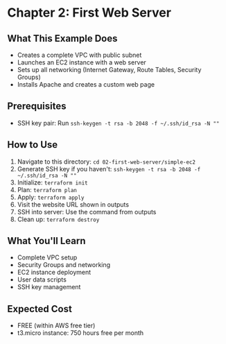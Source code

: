 # Chapter 2: First Web Server

## What This Example Does
- Creates a complete VPC with public subnet
- Launches an EC2 instance with a web server
- Sets up all networking (Internet Gateway, Route Tables, Security Groups)
- Installs Apache and creates a custom web page

## Prerequisites
- SSH key pair: Run `ssh-keygen -t rsa -b 2048 -f ~/.ssh/id_rsa -N ""`

## How to Use
1. Navigate to this directory: `cd 02-first-web-server/simple-ec2`
2. Generate SSH key if you haven't: `ssh-keygen -t rsa -b 2048 -f ~/.ssh/id_rsa -N ""`
3. Initialize: `terraform init`
4. Plan: `terraform plan`
5. Apply: `terraform apply`
6. Visit the website URL shown in outputs
7. SSH into server: Use the command from outputs
8. Clean up: `terraform destroy`

## What You'll Learn
- Complete VPC setup
- Security Groups and networking
- EC2 instance deployment
- User data scripts
- SSH key management

## Expected Cost
- FREE (within AWS free tier)
- t3.micro instance: 750 hours free per month
